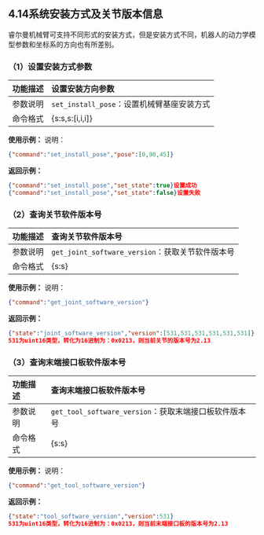 ## 4.14系统安装方式及关节版本信息

睿尔曼机械臂可支持不同形式的安装方式，但是安装方式不同，机器人的动力学模型参数和坐标系的方向也有所差别。

### （1）设置安装方式参数

| 功能描述 | 设置安装方向参数                       |
| :--- | :----------------------------- |
| 参数说明 | `set_install_pose`：设置机械臂基座安装方式 |
| 命令格式 | {s\:s,s:\[i,i,i]}              |

**使用示例：**
说明：

```json
{"command":"set_install_pose","pose":[0,90,45]}
```

**返回示例：**

```json
{"command":"set_install_pose","set_state":true}设置成功
{"command":"set_install_pose","set_state":false}设置失败
```

### （2）查询关节软件版本号

| 功能描述 | 查询关节软件版本号                              |
| :--- | :------------------------------------- |
| 参数说明 | `get_joint_software_version`：获取关节软件版本号 |
| 命令格式 | {s\:s}                                 |

**使用示例：**
说明：

```json
{"command":"get_joint_software_version"}
```

**返回示例：**

```json
{"state":"joint_software_version","version":[531,531,531,531,531,531]}
531为uint16类型，转化为16进制为：0x0213，则当前关节的版本号为2.13

```

### （3）查询末端接口板软件版本号

| 功能描述 | 查询末端接口板软件版本号                             |
| :--- | :--------------------------------------- |
| 参数说明 | `get_tool_software_version`：获取末端接口板软件版本号 |
| 命令格式 | {s\:s}                                   |

**使用示例：**
说明：

```json
{"command":"get_tool_software_version"}
```

**返回示例：**

```json
{"state":"tool_software_version","version":531}
531为uint16类型，转化为16进制为：0x0213，则当前末端接口板的版本号为2.13
```
